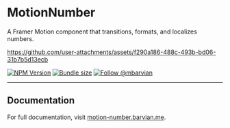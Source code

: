 # MotionNumber

A Framer Motion component that transitions, formats, and localizes numbers.

https://github.com/user-attachments/assets/f290a186-488c-493b-bd06-31b7b5d13ecb

[![NPM Version](https://img.shields.io/npm/v/motion-number.svg)](https://npmjs.com/package/motion-number)
[![Bundle size](https://badgen.net/bundlephobia/minzip/motion-number@latest)](https://bundlephobia.com/package/motion-number@0.1.1)
[![Follow @mbarvian](https://img.shields.io/twitter/follow/mbarvian.svg?style=social&label=Follow)](https://x.com/mbarvian)

---

## Documentation

For full documentation, visit [motion-number.barvian.me](https://motion-number.barvian.me).
